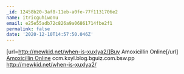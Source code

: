 ```yaml
---
_id: 12458b20-3af8-11eb-a0fe-77f1131706e2
name: itricguhiwonu
email: e25e55adb72c826a9a06861714fbe2f1
permalink: false
date: '2020-12-10T14:57:50.046Z'
---
```

[url=http://mewkid.net/when-is-xuxlya2/]Buy Amoxicillin Online[/url] <a href="http://mewkid.net/when-is-xuxlya2/">Amoxicillin Online</a> ccm.kxyl.blog.bguiz.com.bsw.pp http://mewkid.net/when-is-xuxlya2/
